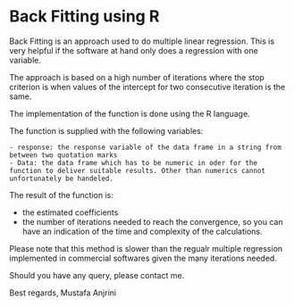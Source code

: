 # Back Fitting using R

Back Fitting is an approach used to do multiple linear regression. This is very helpful if the software at hand only does a regression with one variable.

The approach is based on a high number of iterations where the stop criterion is when values of the intercept for two consecutive iteration is the same.

The implementation of the function is done using the R language.

The function is supplied with the following variables:

    - response: the response variable of the data frame in a string from between two quotation marks
    - Data: the data frame which has to be numeric in oder for the function to deliver suitable results. Other than numerics cannot unfortunately be handeled.

The result of the function is:

  - the estimated coefficients
  - the number of iterations needed to reach the convergence, so you can have an indication of the time and complexity of the calculations.

Please note that this method is slower than the regualr multiple regression implemented in commercial softwares given the many iterations needed.

Should you have any query, please contact me.

Best regards,
Mustafa Anjrini


  
